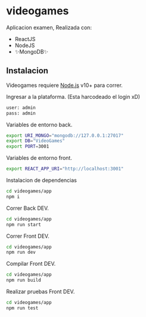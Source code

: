 # videogames

Aplicacion examen,
Realizada con:

- ReactJS
- NodeJS
- ✨MongoDB✨

## Instalacion 

Videogames requiere [Node.js](https://nodejs.org/) v10+ para correr.

Ingresar a la plataforma. (Esta harcodeado el login xD)

```sh
user: admin
pass: admin
```

Variables de entorno back.

```sh
export URI_MONGO="mongodb://127.0.0.1:27017"
export DB="VideoGames"
export PORT=3001
```

Variables de entorno front.

```sh
export REACT_APP_URI="http://localhost:3001"
```

Instalacion de dependencias

```sh
cd videogames/app
npm i
```

Correr Back DEV.

```sh
cd videogames/app
npm run start
```

Correr Front DEV.

```sh
cd videogames/app
npm run dev
```

Compilar Front DEV.

```sh
cd videogames/app
npm run build
```

Realizar pruebas Front DEV.

```sh
cd videogames/app
npm run test
```
